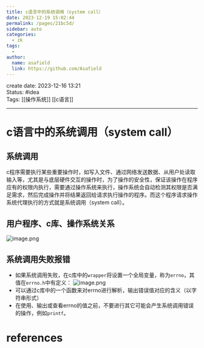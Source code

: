 ```yaml
---
title: c语言中的系统调用（system call）
date: 2023-12-19 15:02:44
permalink: /pages/21bc5d/
sidebar: auto
categories:
  - zk
tags:
  - 
author: 
  name: asafield
  link: https://github.com/Asafield
---
```


create date: 2023-12-16 13:21  
Status: #idea  
Tags: [[操作系统]] [[c语言]]

---

# c语言中的系统调用（system call）
## 系统调用
c程序需要执行某些重要操作时，如写入文件、通过网络发送数据、从用户处读取输入等，尤其是与底层硬件交互的操作时，为了操作的安全性，保证该操作在程序应有的权限内执行，需要通过操作系统来执行，操作系统会自动检测其权限是否满足需求，然后完成操作并将结果返回给请求执行操作的程序。而这个程序请求操作系统代理执行的方式就是系统调用（system call）。

## 用户程序、c库、操作系统关系

![image.png](https://pic-1312640559.cos.ap-chengdu.myqcloud.com//img/20231216162001.png)
## 系统调用失败报错
- 如果系统调用失败，在c库中的`wrapper`将设置一个全局变量，称为`errno`，其值在`errno.h`中有定义：
![image.png](https://pic-1312640559.cos.ap-chengdu.myqcloud.com//img/20231216163044.png)
- 可以通过c库中的一个函数来对errno进行解析，输出错误值对应的含义（以字符串形式）
- 在使用、输出或查看errno的值之前，不要进行其它可能会产生系统调用错误的操作，例如`printf`。
# references